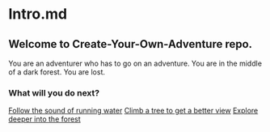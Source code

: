 # Intro.md

## Welcome to Create-Your-Own-Adventure repo.

You are an adventurer who has to go on an adventure. You are in the middle of a dark forest. You are lost. 

### What will you do next?

[Follow the sound of running water](water.md)
[Climb a tree to get a better view](tree.md)
[Explore deeper into the forest](forest.md)